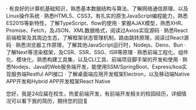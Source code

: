 · 有良好的计算机基础知识，熟悉基本数据结构与算法、了解网络通信原理、以及Linux操作系统
· 熟悉HTML5、CSS3，有扎实的原生JavaScript编程能力，熟悉ES2015等新特性，了解TypeScript、flow的使用
· 掌握AJAX模型，熟悉XHR、Promise、Fetch，及JSON、XML数据格式，阅读过Axios实现源码
· 熟悉React前端框架及其周边生态，了解框架状态管理机制，路由跳转原理，阅读过React源码
· 熟悉浏览器工作原理，了解其他JavaScript运行时，Nodejs、Deno、Bun
· 了解Next等渲染框架，及CSR、SSR、SSG、ISR等原理
· 熟悉前端工程化、组件化、模块化，熟悉构建工具集，以及CLI工具、前端项目脚手架的开发和使用
· 熟悉Nodejs、Java的Web服务端开发，能使用SSM/SpringBoot、Express/koa实现服务端Restful API接口
· 了解桌面端应用开发框架Electron，以及移动端Native APP开发和Hybrid APP开发框架React Native



您好，我是24应届在校生，热爱前端开发，有前端开发相关的校园经历，详细情况可以看下我的简历，期待您的回复